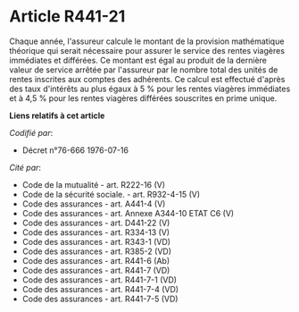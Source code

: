 # Article R441-21

Chaque année, l'assureur calcule le montant de la provision mathématique théorique qui serait nécessaire pour assurer le
service des rentes viagères immédiates et différées. Ce montant est égal au produit de la dernière valeur de service arrêtée
par l'assureur par le nombre total des unités de rentes inscrites aux comptes des adhérents. Ce calcul est effectué d'après
des taux d'intérêts au plus égaux à 5 % pour les rentes viagères immédiates et à 4,5 % pour les rentes viagères différées
souscrites en prime unique.

**Liens relatifs à cet article**

_Codifié par_:

  - Décret n°76-666 1976-07-16

_Cité par_:

  - Code de la mutualité - art. R222-16 (V)
  - Code de la sécurité sociale. - art. R932-4-15 (V)
  - Code des assurances - art. A441-4 (V)
  - Code des assurances - art. Annexe A344-10 ETAT C6 (V)
  - Code des assurances - art. D441-22 (V)
  - Code des assurances - art. R334-13 (V)
  - Code des assurances - art. R343-1 (VD)
  - Code des assurances - art. R385-2 (VD)
  - Code des assurances - art. R441-6 (Ab)
  - Code des assurances - art. R441-7 (VD)
  - Code des assurances - art. R441-7-1 (VD)
  - Code des assurances - art. R441-7-4 (VD)
  - Code des assurances - art. R441-7-5 (VD)
